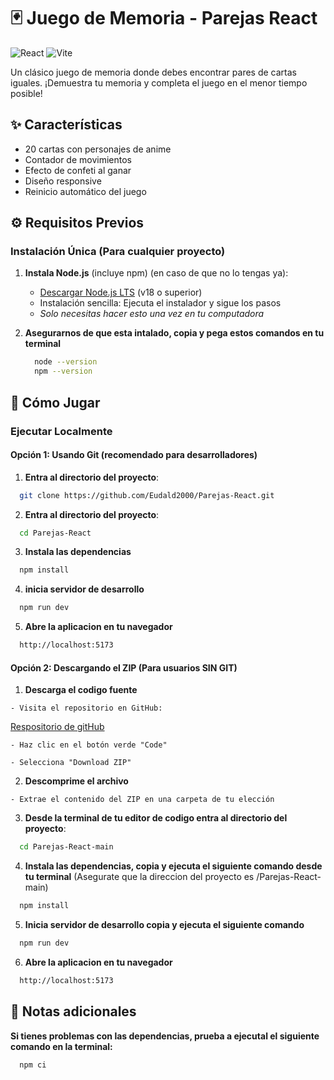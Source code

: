 # 🃏 Juego de Memoria - Parejas React

![React](https://img.shields.io/badge/React-19.1-blue?style=for-the-badge)
![Vite](https://img.shields.io/badge/Vite-6.3.5-9C6AFE?style=for-the-badge)

Un clásico juego de memoria donde debes encontrar pares de cartas iguales. ¡Demuestra tu memoria y completa el juego en el menor tiempo posible!

## ✨ Características

- 20 cartas con personajes de anime
- Contador de movimientos
- Efecto de confeti al ganar
- Diseño responsive
- Reinicio automático del juego

## ⚙️ Requisitos Previos
### Instalación Única (Para cualquier proyecto)
1. **Instala Node.js** (incluye npm) (en caso de que no lo tengas ya):
   - [Descargar Node.js LTS](https://nodejs.org/) (v18 o superior)
   - Instalación sencilla: Ejecuta el instalador y sigue los pasos
   - *Solo necesitas hacer esto una vez en tu computadora*
2. **Asegurarnos de que esta intalado, copia y pega estos comandos en tu terminal**

    ```bash
      node --version
      npm --version
    ```

## 🚀 Cómo Jugar

### Ejecutar Localmente

#### **Opción 1: Usando Git** (recomendado para desarrolladores)

1. **Entra al directorio del proyecto**:

  ```bash
    git clone https://github.com/Eudald2000/Parejas-React.git
  ```

2. **Entra al directorio del proyecto**:

  ```bash
    cd Parejas-React
  ```

3. **Instala las dependencias**
  ```bash
    npm install
  ```

4. **inicia servidor de desarrollo**
  ```bash
    npm run dev
  ```

5. **Abre la aplicacion en tu navegador**
  ```bash
    http://localhost:5173
  ```

#### **Opción 2: Descargando el ZIP** (Para usuarios SIN GIT)
  
  1. **Descarga el codigo fuente**

    - Visita el repositorio en GitHub: 
  [Respositorio de gitHub](https://github.com/Eudald2000/Parejas-React) 
  
    - Haz clic en el botón verde "Code"

    - Selecciona "Download ZIP"

  2. **Descomprime el archivo**

    - Extrae el contenido del ZIP en una carpeta de tu elección

  3. **Desde la terminal de tu editor de codigo entra al directorio del proyecto**:

  ```bash
    cd Parejas-React-main
  ```

  4. **Instala las dependencias, copia y ejecuta el siguiente comando desde tu terminal**
  (Asegurate que la direccion del proyecto es /Parejas-React-main)
  ```bash
    npm install
  ```

  5. **Inicia servidor de desarrollo copia y ejecuta el siguiente comando**
  ```bash
    npm run dev
  ```

  6. **Abre la aplicacion en tu navegador**
  ```bash
    http://localhost:5173
  ```

## 📝 Notas adicionales

  **Si tienes problemas con las dependencias, prueba a ejecutal el siguiente comando en la terminal:**
  ```bash
    npm ci
  ```